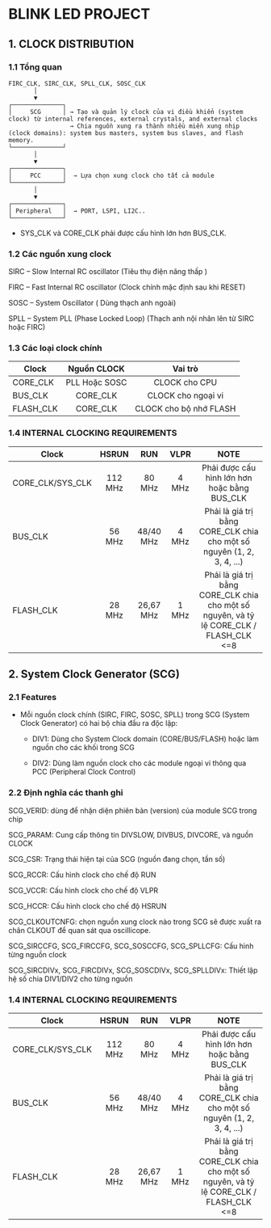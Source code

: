 # BLINK LED PROJECT
## 1. CLOCK DISTRIBUTION
### 1.1 Tổng quan
    FIRC_CLK, SIRC_CLK, SPLL_CLK, SOSC_CLK
           │
           ▼  
    ┌──────────────┐
    │     SCG      │ → Tạo và quản lý clock của vi điều khiển (system clock) từ internal references, external crystals, and external clocks
                     → Chia nguồn xung ra thành nhiều miền xung nhịp (clock domains): system bus masters, system bus slaves, and flash memory.
    └──────────────┘
           │
           ▼
    ┌──────────────┐
    │     PCC      │  → Lựa chọn xung clock cho tất cả module
    └──────────────┘
           │
           ▼
    ┌──────────────┐
    │ Peripheral   │  → PORT, LSPI, LI2C..
    └──────────────┘

*  SYS_CLK và CORE_CLK phải được cấu hình lớn hơn BUS_CLK.
### 1.2 Các nguồn xung clock
SIRC – Slow Internal RC oscillator (Tiêu thụ điện năng thấp )

FIRC – Fast Internal RC oscillator (Clock chính mặc định sau khi RESET)

SOSC – System Oscillator ( Dùng thạch anh ngoài)

SPLL – System PLL (Phase Locked Loop) (Thạch anh nội nhân lên từ SIRC hoặc FIRC)
### 1.3 Các loại clock chính
| Clock     | Nguồn CLOCK  | Vai trò                |
| ----------|:------------:|:----------------------:|
| CORE_CLK  |PLL Hoặc SOSC | CLOCK cho CPU          |
| BUS_CLK   | CORE_CLK     | CLOCK cho ngoại vi     |
| FLASH_CLK | CORE_CLK     | CLOCK cho bộ nhớ FLASH |

### 1.4 INTERNAL CLOCKING REQUIREMENTS
| Clock             | HSRUN     | RUN       | VLPR  | NOTE                                                                                    |
| ------------------|:---------:|:---------:|:-----:|:---------------------------------------------------------------------------------------:|
| CORE_CLK/SYS_CLK  | 112 MHz    |80 MHz    |4 MHz  | Phải được cấu hình lớn hơn hoặc bằng BUS_CLK                                            |
| BUS_CLK           | 56 MHz     |48/40 MHz |4 MHz  | Phải là giá trị bằng CORE_CLK chia cho một số nguyên (1, 2, 3, 4, ...)                  |
| FLASH_CLK         | 28 MHz     |26,67 MHz |1 MHz  | Phải là giá trị bằng CORE_CLK chia cho một số nguyên, và tỷ lệ CORE_CLK / FLASH_CLK <=8 |

## 2. System Clock Generator (SCG)
### 2.1 Features
* Mỗi nguồn clock chính (SIRC, FIRC, SOSC, SPLL) trong SCG (System Clock Generator) có hai bộ chia đầu ra độc lập:

  * DIV1: Dùng cho System Clock domain (CORE/BUS/FLASH) hoặc làm nguồn cho các khối trong SCG

  * DIV2: Dùng làm nguồn clock cho các module ngoại vi thông qua PCC (Peripheral Clock Control)
   
### 2.2 Định nghĩa các thanh ghi
SCG_VERID: dùng để nhận diện phiên bản (version) của module SCG trong chip

SCG_PARAM: Cung cấp thông tin DIVSLOW, DIVBUS, DIVCORE, và nguồn CLOCK

SCG_CSR: Trạng thái hiện tại của SCG (nguồn đang chọn, tần số)

SCG_RCCR:	Cấu hình clock cho chế độ RUN

SCG_VCCR:	Cấu hình clock cho chế độ VLPR

SCG_HCCR:	Cấu hình clock cho chế độ HSRUN

SCG_CLKOUTCNFG: chọn nguồn xung clock nào trong SCG sẽ được xuất ra chân CLKOUT để quan sát qua oscillicope.

SCG_SIRCCFG, SCG_FIRCCFG, SCG_SOSCCFG, SCG_SPLLCFG:	Cấu hình từng nguồn clock

SCG_SIRCDIVx, SCG_FIRCDIVx, SCG_SOSCDIVx, SCG_SPLLDIVx:	Thiết lập hệ số chia DIV1/DIV2 cho từng nguồn



### 1.4 INTERNAL CLOCKING REQUIREMENTS
| Clock             | HSRUN     | RUN       | VLPR  | NOTE                                                                                    |
| ------------------|:---------:|:---------:|:-----:|:---------------------------------------------------------------------------------------:|
| CORE_CLK/SYS_CLK  | 112 MHz    |80 MHz    |4 MHz  | Phải được cấu hình lớn hơn hoặc bằng BUS_CLK                                            |
| BUS_CLK           | 56 MHz     |48/40 MHz |4 MHz  | Phải là giá trị bằng CORE_CLK chia cho một số nguyên (1, 2, 3, 4, ...)                  |
| FLASH_CLK         | 28 MHz     |26,67 MHz |1 MHz  | Phải là giá trị bằng CORE_CLK chia cho một số nguyên, và tỷ lệ CORE_CLK / FLASH_CLK <=8 |




